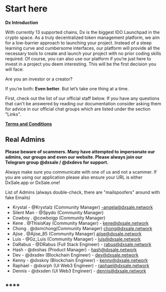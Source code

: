 # Start here

**Dx Introduction**

With currently 13 supported chains, Dx is the biggest IDO Launchpad in the crypto space. As a truly decentralized token management platform, we aim for a low-barrier approach to launching your project. Instead of a steep learning curve and cumbersome interfaces, our platform will provide all the necessary tools to create and launch your project with no prior coding skills required. Of course, you can also use our platform if you’re just here to invest in a project you deem interesting. This will be the first decision you will face:

Are you an investor or a creator?

If you’re both: **Even better**. But let’s take one thing at a time.

First, check out the list of our official staff below. If you have any questions that can't be answered by reading our documentation consider asking them for advice in our official chat groups which are listed under the section "Links".

[**Terms and Conditions**](https://dxsale.app/app/termsandconditions)

## **Real Admins**

**Please beware of scammers. Many have attempted to impersonate our admins, our groups and even our website. Please always join our Telegram group @dxsale / @dxdevs for support.**

Always make sure you communicate with one of us and not a scammer. If you are using our application please also ensure your URL is either DxSale.app or DxSale.one!

List of Admins (always double-check, there are "mailspoofers" around with fake Emails)

* Krystal - @Kryxtalz (Community Manager) -angela@dxsale.network
* Silent Man - @Spydo (Community Manager)
* Cowboy . @cowboigp (Community Manager)
* Kene . @ThisisKay (Community Manager) - kene@dxsale.network
* Chong . @dxmchong(Community Manager) chong@dxsale.network
* Ajise . @Ajise\_85 (Community Manager) ajise@dxsale.network
* Luis - @Gz\_Luis (Community Manager) - luis@dxsale.network
* DaRabus - @DRabus (Full Stack Engineer) - rabus@dxsale.network
* Hash - @dxshas (Product Manager) - hash@dxsale.network
* Dev - @dxsdev (Blockchain Engineer) - dev@dxsale.network
* Kenny - @dxskny (Blockchain Engineer) - kenny@dxsale.network
* Raphael - @dxsrph (UI Web3 Engineer) - raphael@dxsale.network
* Dennis - @dxsden (UI Web3 Engineer) - dennis@dxsale.network

## ****
